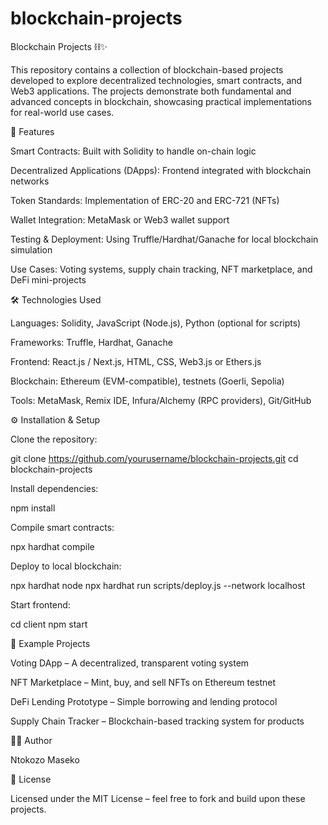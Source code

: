 # blockchain-projects
Blockchain Projects ⛓️✨

This repository contains a collection of blockchain-based projects developed to explore decentralized technologies, smart contracts, and Web3 applications. The projects demonstrate both fundamental and advanced concepts in blockchain, showcasing practical implementations for real-world use cases.

🚀 Features

Smart Contracts: Built with Solidity to handle on-chain logic

Decentralized Applications (DApps): Frontend integrated with blockchain networks

Token Standards: Implementation of ERC-20 and ERC-721 (NFTs)

Wallet Integration: MetaMask or Web3 wallet support

Testing & Deployment: Using Truffle/Hardhat/Ganache for local blockchain simulation

Use Cases: Voting systems, supply chain tracking, NFT marketplace, and DeFi mini-projects

🛠️ Technologies Used

Languages: Solidity, JavaScript (Node.js), Python (optional for scripts)

Frameworks: Truffle, Hardhat, Ganache

Frontend: React.js / Next.js, HTML, CSS, Web3.js or Ethers.js

Blockchain: Ethereum (EVM-compatible), testnets (Goerli, Sepolia)

Tools: MetaMask, Remix IDE, Infura/Alchemy (RPC providers), Git/GitHub



⚙️ Installation & Setup

Clone the repository:

git clone https://github.com/yourusername/blockchain-projects.git
cd blockchain-projects


Install dependencies:

npm install


Compile smart contracts:

npx hardhat compile


Deploy to local blockchain:

npx hardhat node
npx hardhat run scripts/deploy.js --network localhost


Start frontend:

cd client
npm start

🔑 Example Projects

Voting DApp – A decentralized, transparent voting system

NFT Marketplace – Mint, buy, and sell NFTs on Ethereum testnet

DeFi Lending Prototype – Simple borrowing and lending protocol

Supply Chain Tracker – Blockchain-based tracking system for products



👩‍💻 Author

Ntokozo Maseko



📜 License

Licensed under the MIT License – feel free to fork and build upon these projects.
